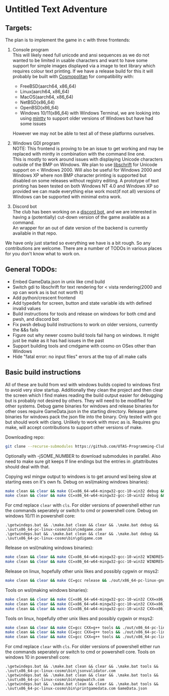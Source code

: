 # Untitled Text Adventure

## Targets:
The plan is to implement the game in c with three frontends:
1. Console program  
   This will likely need full unicode and ansi sequences as we do not wanted to be limited in usable characters and want to have some support for simple images displayed via a image to text library which requires colour text printing.
   If we have a release build for this it will probably be built with [Cosmopolitan](https://github.com/jart/cosmopolitan) for compatibility with:
   * FreeBSD(aarch64, x86_64)
   * Linux(aarch64, x86_64)
   * MacOS(aarch64, x86_64)
   * NetBSD(x86_64)
   * OpenBSD(x86_64)
   * Windows 10/11(x86_64) with Windows Terminal, we are looking into using [mintty](https://github.com/mintty/mintty) to support older versions of Windows but have had some issues

   However we may not be able to test all of these platforms ourselves.

2. Windows GDI program  
   NOTE: This frontend is proving to be an issue to get working and may be replaced with mintty in combination with the command line one.  
   This is mostly to work around issues with displaying Unicode characters outside of the BMP on Windows.
   We plan to use [libschrift](https://github.com/tomolt/libschrift) for Unicode support on < Windows 2000. Will also be useful for Windows 2000 and Windows XP where non BMP character printing is supported but disabled on some releases without registry editing.
   A prototype of text printing has been tested on both Windows NT 4.0 and Windows XP so provided we can made everything else work most(if not all) versions of Windows can be supported with minimal extra work.
3. Discord bot  
   The club has been working on a [discord bot](https://github.com/UTAS-Programming-Club/DiscordBot), and we are interested in having a (potentially) cut-down version of the game available as a command.  
   An wrapper for an out of date version of the backend is currently available in that repo.

We have only just started so everything we have is a bit rough. So any contributions are welcome. There are a number of TODOs in various places for you don't know what to work on.

## General TODOs:
* Embed GameData.json in unix like cmd build
* Switch gdi to libschrift for text rendering for < vista rendering(2000 and xp can work as is but not worth it)
* Add python/crescent frontend
* Add typedefs for screen, button and state variable ids with defined invalid values
* Build instructions for tools and release on windows for both cmd and pwsh, and discord bot
* Fix pwsh debug build instructions to work on older versions, currently the &&s fails
* Figure out why newer cosmo build tools fail hang on windows. It might just be make as it has had issues in the past
* Support building tools and cmdgame with cosmo on OSes other than Windows
* Hide "fatal error: no input files" errors at the top of all make calls

## Basic build instructions
All of these are build from wsl with windows builds copied to windows first to avoid very slow startup. Additionally they clean the project and then clear the screen which I find makes reading the build output easier for debugging but is probably not desired by others. They will need to be modified for other systems.
Debug game binaries for windows and release binaries for other oses require GameData.json in the starting directory.
Release game binaries for windows pack the json file into the binary.
Only tested with gcc but should work with clang. Unlikely to work with msvc as is.
Requires gnu make, will accept contributions to support other versions of make.

Downloading repo:
```sh
git clone --recurse-submodules https://github.com/UTAS-Programming-Club/UntitledTextAdventure.git
```
Optionally with -jSOME_NUMBER to download submodules in parallel.
Also need to make sure git keeps lf line endings but the entries in .gitattributes should deal with that.

Copying wsl mingw output to windows is to get around wsl being slow at starting exes on it's own fs.
Debug on wsl(making windows binaries):
```sh
make clean && clear && make CC=x86_64-w64-mingw32-gcc-10-win32 debug && cp out/x86_64-w64-mingw32/bin/cmdgame.exe /mnt/c/Projects/PCGame/Windows/ && /mnt/c/Projects/PCGame/Windows/cmdgame.exe
make clean && clear && make CC=x86_64-w64-mingw32-gcc-10-win32 debug && cp out/x86_64-w64-mingw32/bin/gdigame.exe /mnt/c/Projects/PCGame/Windows/ && /mnt/c/Projects/PCGame/Windows/gdigame.exe
```

For cmd replace `clear` with `cls`.
For older versions of powershell either run the commands seperately or switch to cmd or powershell core.
Debug on windows 10/11 in powershell core:
```pwsh
.\getwindeps.bat && .\make.bat clean && clear && .\make.bat debug && .\out\x86_64-pc-linux-cosmo\bin\cmdgame.com
.\getwindeps.bat && .\make.bat clean && clear && .\make.bat debug && .\out\x86_64-pc-linux-cosmo\bin\gdigame.com
```

Release on wsl(making windows binaries):
```sh
make clean && clear && make CC=x86_64-w64-mingw32-gcc-10-win32 WINDRES=x86_64-w64-mingw32-windres release && cp out/x86_64-w64-mingw32/bin/cmdgame.exe /mnt/c/Projects/PCGame/Windows/ && /mnt/c/Projects/PCGame/Windows/cmdgame.exe
make clean && clear && make CC=x86_64-w64-mingw32-gcc-10-win32 WINDRES=x86_64-w64-mingw32-windres release && cp out/x86_64-w64-mingw32/bin/gdigame.exe /mnt/c/Projects/PCGame/Windows/ && /mnt/c/Projects/PCGame/Windows/gdigame.exe
```

Release on linux, hopefully other unix likes and possibly cygwin or msys2:
```sh
make clean && clear && make CC=gcc release && ./out/x86_64-pc-linux-gnu/bin/cmdgame
```

Tools on wsl(making windows binaries):
```sh
make clean && clear && make CC=x86_64-w64-mingw32-gcc-10-win32 CXX=x86_64-w64-mingw32-g++-win32 tools && cp out/x86_64-w64-mingw32/bin/jsonvalidator.exe /mnt/c/Projects/PCGame/Windows/ && /mnt/c/Projects/PCGame/Windows/jsonvalidator.exe
make clean && clear && make CC=x86_64-w64-mingw32-gcc-10-win32 CXX=x86_64-w64-mingw32-g++-win32 tools && cp out/x86_64-w64-mingw32/bin/mapwatch.exe /mnt/c/Projects/PCGame/Windows/ && /mnt/c/Projects/PCGame/Windows/mapwatch.exe
make clean && clear && make CC=x86_64-w64-mingw32-gcc-10-win32 CXX=x86_64-w64-mingw32-g++-win32 tools && cp out/x86_64-w64-mingw32/bin/printgamedata.exe /mnt/c/Projects/PCGame/Windows/ && /mnt/c/Projects/PCGame/Windows/printgamedata.exe GameData.json
```

Tools on linux, hopefully other unix likes and possibly cygwin or msys2:
```sh
make clean && clear && make CC=gcc CXX=g++ tools && ./out/x86_64-pc-linux-gnu/bin/jsonvalidator
make clean && clear && make CC=gcc CXX=g++ tools && ./out/x86_64-pc-linux-gnu/bin/mapwatch
make clean && clear && make CC=gcc CXX=g++ tools && ./out/x86_64-pc-linux-gnu/bin/printgamedata GameData.json
```

For cmd replace `clear` with `cls`.
For older versions of powershell either run the commands seperately or switch to cmd or powershell core.
Tools on windows 10 in powershell core:
```pwsh
.\getwindeps.bat && .\make.bat clean && clear && .\make.bat tools && .\out\x86_64-pc-linux-cosmo\bin\jsonvalidator.com
.\getwindeps.bat && .\make.bat clean && clear && .\make.bat tools && .\out\x86_64-pc-linux-cosmo\bin\mapwatch.com
.\getwindeps.bat && .\make.bat clean && clear && .\make.bat tools && .\out\x86_64-pc-linux-cosmo\bin\printgamedata.com GameData.json
```
